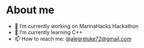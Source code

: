 # About me


- 🔭 I’m currently working on MarinaHacks Hackathon
- 🌱 I’m currently learning C++
- 📫 How to reach me: @alegreluke72@gmail.com
